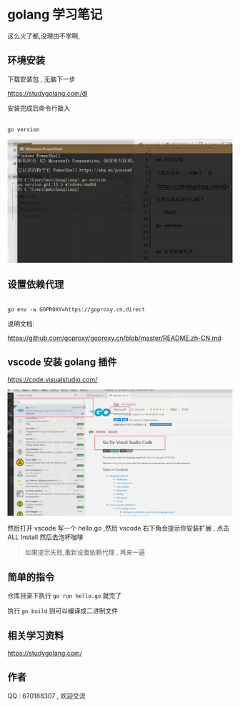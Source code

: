 # golang 学习笔记

这么火了都,没理由不学啊,

## 环境安装

下载安装包 , 无脑下一步

<https://studygolang.com/dl>

安装完成后命令行敲入

```shell

go version

```

![go-version](/image/go-version.png)

## 设置依赖代理

```

go env -w GOPROXY=https://goproxy.cn,direct

```

说明文档:

<https://github.com/goproxy/goproxy.cn/blob/master/README.zh-CN.md>

## vscode 安装 golang 插件

https://code.visualstudio.com/

![go](/image/vscode-go-plug.png)

然后打开 vscode 写一个 hello.go ,然后 vscode 右下角会提示你安装扩展 , 点击 ALL Install 然后去泡杯咖啡

> 如果提示失败,重新设置依赖代理 , 再来一遍

## 简单的指令

仓库目录下执行 `go run hello.go` 就完了

执行 `go build` 则可以编译成二进制文件

## 相关学习资料

https://studygolang.com/

## 作者

QQ : 670188307 , 欢迎交流

